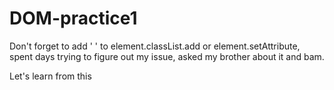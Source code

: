 # DOM-practice1

Don't forget to add ' ' to element.classList.add or element.setAttribute, spent days trying to figure out my issue, asked my brother about it and bam.

Let's learn from this